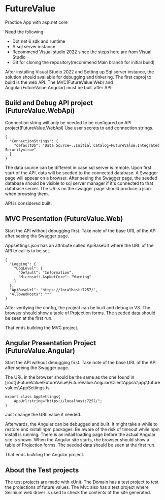 # FutureValue
Practice App with asp.net core

Need the following
* Dot net 6 sdk and runtime
* A sql server instance
* Recommend Visual studio 2022 since the steps here are from Visual Studio
* Git for cloning the repository(recommend Main branch for initial build)

After installing Visual Studio 2022 and Setting up Sql server instance, the solution should available for debugging and tinkering. The first csproj to build is the web API. The MVC(FutureValue.Web) and Angular(FutureValue.Angular) must be built after API.

## Build and Debug API project (FutureValue.WebApi)
Connection string will only be needed to be configured on API project(FutureValue.WebApi)
Use user secrets to add connection strings.
```
{
  "ConnectionStrings": {
    "defaultDb": "Data Source=.;Initial Catalog=FutureValue;Integrated Security=true"
  }
}
```
The data source can be different in case sql server is remote.
Upon first start of the API, data will be seeded to the connected database.
A Swagger page will appear on a browser. After seeing the Swagger page, the seeded database should be visible to sql server manager if it's connected to that database server.
The URLs on the swagger page should produce a json when browsing them.

API is considered built.

## MVC Presentation (FutureValue.Web)
Start the API without debugging first. Take note of the base URL of the API after seeing the Swagger page. 

Appsettings.json has an attribute called ApiBaseUrl where the URL of the API to call is to be set.
```
{
  "Logging": {
    "LogLevel": {
      "Default": "Information",
      "Microsoft.AspNetCore": "Warning"
    }
  },
  "ApiBaseUrl": "https://localhost:7257/",
  "AllowedHosts": "*"
}

```
After verifying the config, the project can be built and debug in VS. The browser should show a table of Projection forms. The seeded data should be seen at the first run.

That ends building the MVC project.

## Angular Presentation Project (FutureValue.Angular)
Start the API without debugging first. Take note of the base URL of the API after seeing the Swagger page. 

The URL in the browser should be the same as the one found in 
[root]\FutureValue\FutureValue\FutureValue.Angular\ClientAppsrc\app\futurevalues\AppSettings.ts 
```
export class AppSettings{
    AppUrl:string="https://localhost:7257/";
}
```
Just change the URL value if needed.

Afterwards, the Angular can be debugged and built. It might take a while to restore and install npm packages. Be aware of the risk of timeout while npm install is running. There is an initail loading page before the actual Angular site is shown. When the Angular site starts, rhe browser should show a table of Projection forms. The seeded data should be seen at the first run.

That ends building the Angular project.

## About the Test projects
The test projects are made with xUnit. The Domain has a test project to test the projections of future values. The Mvc also has a test project where Selinium web driver is used to check the contents of the site generated.